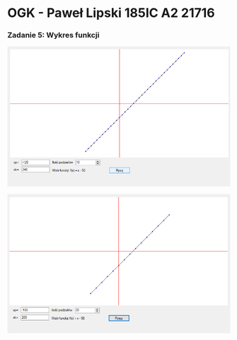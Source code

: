 # OGK - Paweł Lipski 185IC A2 21716

### Zadanie 5: Wykres funkcji

![Alt Text](img/obr1.png)

![Alt Text](img/obr2.png)
